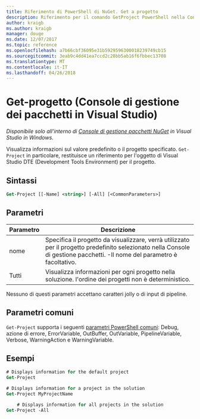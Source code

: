 ```yaml
---
title: Riferimento di PowerShell di NuGet. Get a progetto
description: Riferimento per il comando GetProject PowerShell nella Console di gestione pacchetti NuGet in Visual Studio.
author: kraigb
ms.author: kraigb
manager: douge
ms.date: 12/07/2017
ms.topic: reference
ms.openlocfilehash: a7b66cbf36095e31b5929596300018239749cb15
ms.sourcegitcommit: 3eab9c4dd41ea7ccd2c28bb5ab16f6fbbec13708
ms.translationtype: MT
ms.contentlocale: it-IT
ms.lasthandoff: 04/26/2018
---
```

# <a name="get-project-package-manager-console-in-visual-studio"></a>Get-progetto (Console di gestione dei pacchetti in Visual Studio)

*Disponibile solo all'interno di [Console di gestione pacchetti NuGet](package-manager-console.md) in Visual Studio in Windows.*

Visualizza informazioni sul valore predefinito o il progetto specificato. `Get-Project` in particolare, restituisce un riferimento per l'oggetto di Visual Studio DTE (Development Tools Environment) per il progetto.

## <a name="syntax"></a>Sintassi

```ps
Get-Project [[-Name] <string>] [-All] [<CommonParameters>]
```

## <a name="parameters"></a>Parametri

| Parametro | Descrizione |
| --- | --- |
| nome | Specifica il progetto da visualizzare, verrà utilizzato per il progetto predefinito selezionato nella Console di gestione pacchetti. -Il nome del parametro è facoltativo. |
| Tutti | Visualizza informazioni per ogni progetto nella soluzione. l'ordine dei progetti non è deterministico. |

Nessuno di questi parametri accettano caratteri jolly o di input di pipeline.

## <a name="common-parameters"></a>Parametri comuni

`Get-Project` supporta i seguenti [parametri PowerShell comuni](http://go.microsoft.com/fwlink/?LinkID=113216): Debug, azione di errore, ErrorVariable, OutBuffer, OutVariable, PipelineVariable, Verbose, WarningAction e WarningVariable.

## <a name="examples"></a>Esempi

```ps
# Displays information for the default project
Get-Project

# Displays information for a project in the solution
Get-Project MyProjectName

    # Displays information for all projects in the solution
Get-Project -All
```